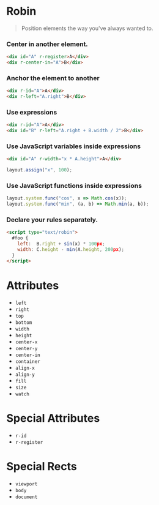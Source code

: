 # Robin

> Position elements the way you've always wanted to.


### Center in another element.

``` html
<div id="A" r-register>A</div>
<div r-center-in="A">B</div>
```

### Anchor the element to another

``` html
<div r-id="A">A</div>
<div r-left="A.right">B</div>
```

### Use expressions

``` html
<div r-id="A">A</div>
<div id="B" r-left="A.right + B.width / 2">B</div>
```

### Use JavaScript variables inside expressions

``` html
<div id="A" r-width="x * A.height">A</div>
```

``` js
layout.assign("x", 100);
```

### Use JavaScript functions inside expressions

``` js
layout.system.func("cos", x => Math.cos(x));
layout.system.func("min", (a, b) => Math.min(a, b));
```

### Declare your rules separately.

``` html
<script type="text/robin">
  #foo {
    left:  B.right + sin(x) * 100px;
    width: C.height - min(A.height, 200px);
  }
</script>
```

# Attributes

* `left`
* `right`
* `top`
* `bottom`
* `width`
* `height`
* `center-x`
* `center-y`
* `center-in`
* `container`
* `align-x`
* `align-y`
* `fill`
* `size`
* `watch`

# Special Attributes

* `r-id`
* `r-register`

# Special Rects

* `viewport`
* `body`
* `document`
